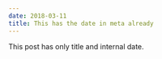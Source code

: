 ```yaml
---
date: 2018-03-11
title: This has the date in meta already
---
```


This post has only title and internal date.